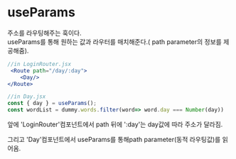 useParams
====
주소를 라우팅해주는 훅이다. </br> 
useParams를 통해 원하는 값과 라우터를 매치해준다.( path parameter의 정보를 제공해줌).</br> 

```jsx
//in LoginRouter.jsx
 <Route path="/day/:day"> 
    <Day/>
</Route>
```

```jsx
//in Day.jsx
const { day } = useParams();
const wordList = dummy.words.filter(word=> word.day === Number(day))

```
앞에 'LoginRouter'컴포넌트에서 path 뒤에 ':day'는 day값에 따라 주소가 달라짐. 

그리고 'Day'컴포넌트에서 useParams를 통해path parameter(동적 라우팅값)를 읽어옴.
